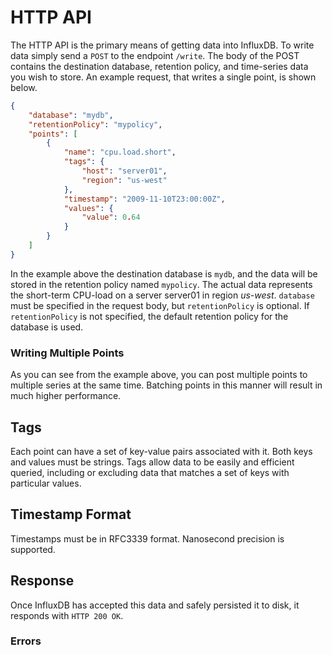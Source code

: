 # HTTP API
The HTTP API is the primary means of getting data into InfluxDB. To write data simply send a `POST` to the endpoint `/write`. The body of the POST contains the destination database, retention policy, and time-series data you wish to store. An example request, that writes a single point, is shown below.

```json
{
    "database": "mydb",
    "retentionPolicy": "mypolicy",
    "points": [
        {
            "name": "cpu.load.short",
            "tags": {
                "host": "server01",
                "region": "us-west"
            },
            "timestamp": "2009-11-10T23:00:00Z",
            "values": {
                "value": 0.64
            }
        }
    ]
}
```
In the example above the destination database is `mydb`, and the data will be stored in the retention policy named `mypolicy`. The actual data represents the short-term CPU-load on a server server01 in region _us-west_. `database` must be specified in the request body, but `retentionPolicy` is optional. If `retentionPolicy` is not specified, the default retention policy for the database is used.

### Writing Multiple Points
As you can see from the example above, you can post multiple points to multiple series at the same time. Batching points in this manner will result in much higher performance.

## Tags
Each point can have a set of key-value pairs associated with it. Both keys and values must be strings. Tags allow data to be easily and efficient queried, including or excluding data that matches a set of keys with particular values.

## Timestamp Format
Timestamps must be in RFC3339 format. Nanosecond precision is supported.

## Response
Once InfluxDB has accepted this data and safely persisted it to disk, it responds with `HTTP 200 OK`.

### Errors


